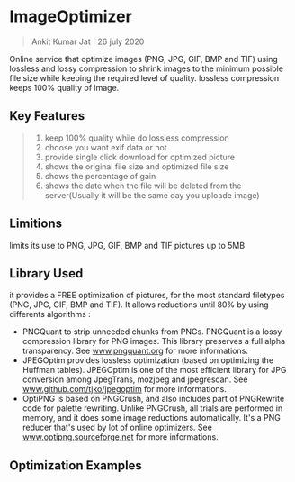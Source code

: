 # ImageOptimizer

> Ankit Kumar Jat | 26 july 2020

Online service that optimize images (PNG, JPG, GIF, BMP and TIF) using lossless and lossy compression to shrink images to the minimum possible file size while keeping the required level of quality. lossless compression keeps 100% quality of image.

## Key Features

>   1. keep 100% quality while do lossless compression
>   2. choose you want exif data or not
>   3. provide single click download for optimized picture
>   4. shows the original file size and optimized file size
>   5. shows the percentage of gain
>   6. shows the date when the file will be deleted from the server(Usually it will be the same day you uploade image)

## Limitions

limits its use to PNG, JPG, GIF, BMP and TIF pictures up to 5MB

## Library Used

it provides a FREE optimization of pictures, for the most standard filetypes (PNG, JPG, GIF, BMP and TIF). It allows reductions until 80% by using differents algorithms :

* PNGQuant to strip unneeded chunks from PNGs. PNGQuant is a lossy compression library for PNG images. This library preserves a full alpha transparency. See www.pngquant.org for more informations.
* JPEGOptim provides lossless optimization (based on optimizing the Huffman tables). JPEGOptim is one of the most efficient library for JPG conversion among JpegTrans, mozjpeg and jpegrescan. See www.github.com/tjko/jpegoptim for more informations.
* OptiPNG is based on PNGCrush, and also includes part of PNGRewrite code for palette rewriting. Unlike PNGCrush, all trials are performed in memory, and it does some image reductions automatically. It's a PNG reducer that's used by lot of online optimizers. See www.optipng.sourceforge.net for more informations.

## Optimization Examples

